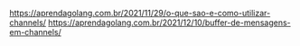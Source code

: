 https://aprendagolang.com.br/2021/11/29/o-que-sao-e-como-utilizar-channels/
https://aprendagolang.com.br/2021/12/10/buffer-de-mensagens-em-channels/